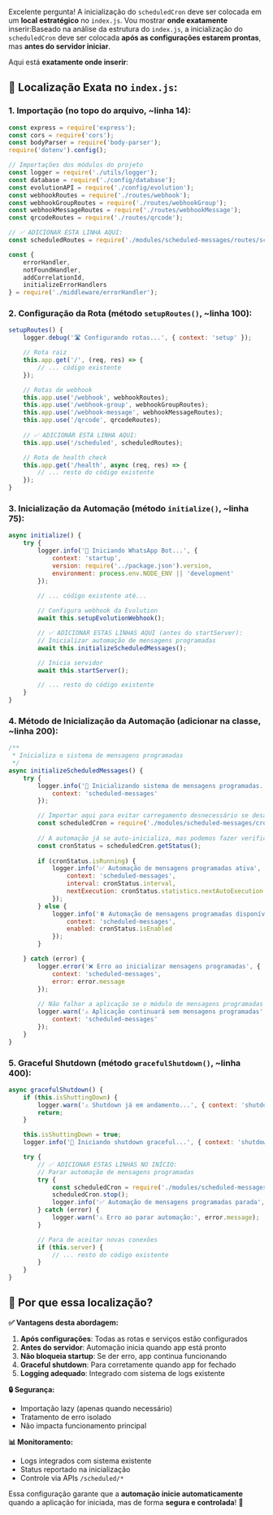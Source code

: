 Excelente pergunta! A inicialização do `scheduledCron` deve ser colocada em um **local estratégico** no `index.js`. Vou mostrar **onde exatamente** inserir:Baseado na análise da estrutura do `index.js`, a inicialização do `scheduledCron` deve ser colocada **após as configurações estarem prontas**, mas **antes do servidor iniciar**. 

Aqui está **exatamente onde inserir**:

## 📍 **Localização Exata no `index.js`:**

### **1. Importação (no topo do arquivo, ~linha 14):**
```javascript
const express = require('express');
const cors = require('cors');
const bodyParser = require('body-parser');
require('dotenv').config();

// Importações dos módulos do projeto
const logger = require('./utils/logger');
const database = require('./config/database');
const evolutionAPI = require('./config/evolution');
const webhookRoutes = require('./routes/webhook');
const webhookGroupRoutes = require('./routes/webhookGroup');
const webhookMessageRoutes = require('./routes/webhookMessage');
const qrcodeRoutes = require('./routes/qrcode');

// ✅ ADICIONAR ESTA LINHA AQUI:
const scheduledRoutes = require('./modules/scheduled-messages/routes/scheduled');

const { 
    errorHandler, 
    notFoundHandler, 
    addCorrelationId, 
    initializeErrorHandlers 
} = require('./middleware/errorHandler');
```

### **2. Configuração da Rota (método `setupRoutes()`, ~linha 100):**
```javascript
setupRoutes() {
    logger.debug('🛣️ Configurando rotas...', { context: 'setup' });

    // Rota raiz
    this.app.get('/', (req, res) => {
        // ... código existente
    });

    // Rotas de webhook
    this.app.use('/webhook', webhookRoutes);
    this.app.use('/webhook-group', webhookGroupRoutes);
    this.app.use('/webhook-message', webhookMessageRoutes);
    this.app.use('/qrcode', qrcodeRoutes);
    
    // ✅ ADICIONAR ESTA LINHA AQUI:
    this.app.use('/scheduled', scheduledRoutes);

    // Rota de health check
    this.app.get('/health', async (req, res) => {
        // ... resto do código existente
    });
}
```

### **3. Inicialização da Automação (método `initialize()`, ~linha 75):**
```javascript
async initialize() {
    try {
        logger.info('🚀 Iniciando WhatsApp Bot...', {
            context: 'startup',
            version: require('../package.json').version,
            environment: process.env.NODE_ENV || 'development'
        });

        // ... código existente até...
        
        // Configura webhook da Evolution
        await this.setupEvolutionWebhook();

        // ✅ ADICIONAR ESTAS LINHAS AQUI (antes do startServer):
        // Inicializar automação de mensagens programadas
        await this.initializeScheduledMessages();

        // Inicia servidor
        await this.startServer();

        // ... resto do código existente
    }
}
```

### **4. Método de Inicialização da Automação (adicionar na classe, ~linha 200):**
```javascript
/**
 * Inicializa o sistema de mensagens programadas
 */
async initializeScheduledMessages() {
    try {
        logger.info('🤖 Inicializando sistema de mensagens programadas...', { 
            context: 'scheduled-messages' 
        });

        // Importar aqui para evitar carregamento desnecessário se desabilitado
        const scheduledCron = require('./modules/scheduled-messages/cron/scheduledCron');
        
        // A automação já se auto-inicializa, mas podemos fazer verificações
        const cronStatus = scheduledCron.getStatus();
        
        if (cronStatus.isRunning) {
            logger.info('✅ Automação de mensagens programadas ativa', {
                context: 'scheduled-messages',
                interval: cronStatus.interval,
                nextExecution: cronStatus.statistics.nextAutoExecution
            });
        } else {
            logger.info('⏸️ Automação de mensagens programadas disponível mas pausada', {
                context: 'scheduled-messages',
                enabled: cronStatus.isEnabled
            });
        }

    } catch (error) {
        logger.error('❌ Erro ao inicializar mensagens programadas', {
            context: 'scheduled-messages',
            error: error.message
        });
        
        // Não falhar a aplicação se o módulo de mensagens programadas tiver problema
        logger.warn('⚠️ Aplicação continuará sem mensagens programadas', {
            context: 'scheduled-messages'
        });
    }
}
```

### **5. Graceful Shutdown (método `gracefulShutdown()`, ~linha 400):**
```javascript
async gracefulShutdown() {
    if (this.isShuttingDown) {
        logger.warn('⚠️ Shutdown já em andamento...', { context: 'shutdown' });
        return;
    }

    this.isShuttingDown = true;
    logger.info('🛑 Iniciando shutdown graceful...', { context: 'shutdown' });

    try {
        // ✅ ADICIONAR ESTAS LINHAS NO INÍCIO:
        // Parar automação de mensagens programadas
        try {
            const scheduledCron = require('./modules/scheduled-messages/cron/scheduledCron');
            scheduledCron.stop();
            logger.info('✅ Automação de mensagens programadas parada', { context: 'shutdown' });
        } catch (error) {
            logger.warn('⚠️ Erro ao parar automação:', error.message);
        }

        // Para de aceitar novas conexões
        if (this.server) {
            // ... resto do código existente
        }
    }
}
```

## 🎯 **Por que essa localização?**

**✅ Vantagens desta abordagem:**

1. **Após configurações**: Todas as rotas e serviços estão configurados
2. **Antes do servidor**: Automação inicia quando app está pronto
3. **Não bloqueia startup**: Se der erro, app continua funcionando
4. **Graceful shutdown**: Para corretamente quando app for fechado
5. **Logging adequado**: Integrado com sistema de logs existente

**🔒 Segurança:**
- Importação lazy (apenas quando necessário)
- Tratamento de erro isolado
- Não impacta funcionamento principal

**📊 Monitoramento:**
- Logs integrados com sistema existente
- Status reportado na inicialização
- Controle via APIs `/scheduled/*`

Essa configuração garante que a **automação inicie automaticamente** quando a aplicação for iniciada, mas de forma **segura e controlada**! 🚀